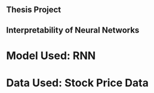 ## Thesis Project ##
## Interpretability of Neural Networks ##

# Model Used: RNN
# Data Used: Stock Price Data

